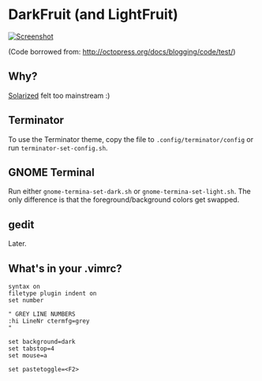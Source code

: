 DarkFruit (and LightFruit)
=========
[![Screenshot](http://i.imgur.com/JI0dp.png)](http://i.imgur.com/JI0dp.png)

(Code borrowed from: http://octopress.org/docs/blogging/code/test/)

Why?
----
[Solarized](http://ethanschoonover.com/solarized) felt too mainstream :)

Terminator
----------
To use the Terminator theme, copy the file to `.config/terminator/config` or run `terminator-set-config.sh`.

GNOME Terminal
--------------
Run either `gnome-termina-set-dark.sh` or `gnome-termina-set-light.sh`. The only difference is that the foreground/background colors get swapped.

gedit
-----
Later.

What's in your .vimrc?
--------------------
    syntax on
    filetype plugin indent on
    set number
    
    " GREY LINE NUMBERS
    :hi LineNr ctermfg=grey
    "
    
    set background=dark
    set tabstop=4
    set mouse=a
    
    set pastetoggle=<F2>
